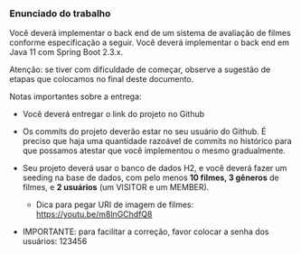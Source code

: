 ### Enunciado do trabalho

Você deverá implementar o back end de um sistema de avaliação de filmes conforme especificação a seguir. Você deverá implementar o back end em Java 11 com Spring Boot 2.3.x.

Atenção: se tiver com dificuldade de começar, observe a sugestão de etapas que colocamos no final deste documento.
 
Notas importantes sobre a entrega:
- Você deverá entregar o link do projeto no Github

- Os commits do projeto deverão estar no seu usuário do Github. É preciso que haja uma
quantidade razoável de commits no histórico para que possamos atestar que você
implementou o mesmo gradualmente.

- Seu projeto deverá usar o banco de dados H2, e você deverá fazer um seeding na base
de dados, com pelo menos **10 filmes, 3 gêneros** de filmes, e **2 usuários** (um VISITOR
e um MEMBER).
    - Dica para pegar URI de imagem de filmes: https://youtu.be/m8lnGChdfQ8
    
- IMPORTANTE: para facilitar a correção, favor colocar a senha dos usuários: 123456
